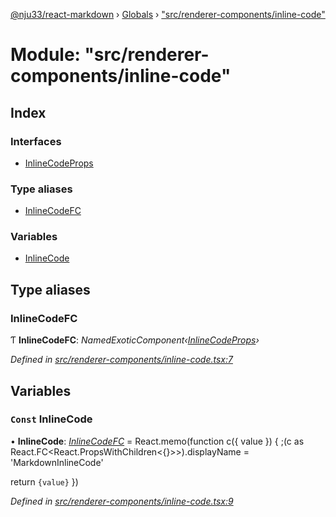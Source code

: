 [@nju33/react-markdown](../README.md) › [Globals](../globals.md) › ["src/renderer-components/inline-code"](_src_renderer_components_inline_code_.md)

# Module: "src/renderer-components/inline-code"

## Index

### Interfaces

* [InlineCodeProps](../interfaces/_src_renderer_components_inline_code_.inlinecodeprops.md)

### Type aliases

* [InlineCodeFC](_src_renderer_components_inline_code_.md#inlinecodefc)

### Variables

* [InlineCode](_src_renderer_components_inline_code_.md#const-inlinecode)

## Type aliases

###  InlineCodeFC

Ƭ **InlineCodeFC**: *NamedExoticComponent‹[InlineCodeProps](../interfaces/_src_renderer_components_inline_code_.inlinecodeprops.md)›*

*Defined in [src/renderer-components/inline-code.tsx:7](https://github.com/nju33/react-markdown/blob/6bc1522/src/renderer-components/inline-code.tsx#L7)*

## Variables

### `Const` InlineCode

• **InlineCode**: *[InlineCodeFC](_src_renderer_components_inline_code_.md#inlinecodefc)* = React.memo(function c({ value }) {
  ;(c as React.FC<React.PropsWithChildren<{}>>).displayName =
    'MarkdownInlineCode'

  return <code className="md__inline-code">{value}</code>
})

*Defined in [src/renderer-components/inline-code.tsx:9](https://github.com/nju33/react-markdown/blob/6bc1522/src/renderer-components/inline-code.tsx#L9)*

